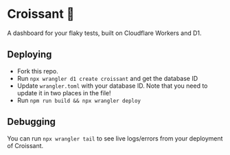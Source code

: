 # Croissant 🥐

A dashboard for your flaky tests, built on Cloudflare Workers and D1.

## Deploying

- Fork this repo.
- Run `npx wrangler d1 create croissant` and get the database ID
- Update `wrangler.toml` with your database ID. Note that you need to update it in two places in the file!
- Run `npm run build && npx wrangler deploy`

## Debugging

You can run `npx wrangler tail` to see live logs/errors from your deployment of Croissant.
